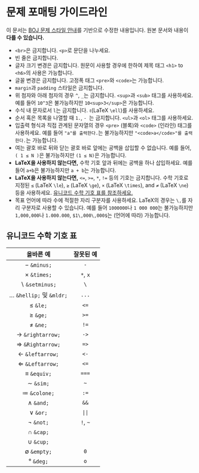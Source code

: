 # 문제 포매팅 가이드라인

이 문서는 [BOJ 문제 스타일 안내](https://stack.acmicpc.net/guide/problem)를 기반으로 수정한 내용입니다.
원본 문서와 내용이 **다를 수 있습니다.**

- `<br>`은 금지합니다. `<p>`로 문단을 나누세요.
- 빈 줄은 금지합니다.
- 글자 크기 변경은 금지합니다. 원문이 사용할 경우에 한하여 제목 태그 `<h1>` to `<h6>`의 사용은 가능합니다.
- 글꼴 변경은 금지합니다. 고정폭 태그 `<pre>`와 `<code>`는 가능합니다.
- `margin`과 `padding` 스타일은 금지합니다.
- 위 첨자와 아래 첨자의 경우 `^`, `_`는 금지합니다. `<sup>`과 `<sub>` 태그를 사용하세요. 예를 들어 `10^3`은 불가능하지만 `10<sup>3</sup>`은 가능합니다.
- 수식 내 문자로서 `l`는 금지합니다. `ℓ`(LaTeX `\ell`)를 사용하세요.
- 순서 혹은 목록을 나열할 때 `1.`, `- `는 금지합니다. `<ul>`과 `<ol>` 태그를 사용하세요.
- 입출력 형식과 직접 관계된 문자열의 경우 `<pre>` (블록)와 `<code>` (인라인) 태그를 사용하세요.
  예를 들어 `"a"를 출력한다.`는 불가능하지만 `"<code>a</code>"를 출력한다.`는 가능합니다.
- 여는 괄호 바로 뒤와 닫는 괄호 바로 앞에는 공백을 삽입할 수 없습니다. 예를 들어, `( 1 ≤ N )`은 불가능하지만 `(1 ≤ N)`은 가능합니다.
- **LaTeX을 사용하지 않는다면,** 수학 기호 앞과 뒤에는 공백을 하나 삽입하세요. 예를 들어 `a+b`은 불가능하지만 `a + b`는 가능합니다.
- **LaTeX을 사용하지 않는다면,** `<=`, `>=`, `*`, `!=` 등의 기호는 금지합니다.
  수학 기호로 지정된 `≤` (LaTeX `\le`), `≥` (LaTeX `\ge`), `×` (LaTeX `\times`), and `≠` (LaTeX `\ne`) 등을 사용하세요.
  [유니코드 수학 기호 표를 참조하세요.](#유니코드-수학-기호-표)
- 목표 언어에 따라 수에 적절한 자리 구분자를 사용하세요. LaTeX의 경우는 `\,`를 자리 구분자로 사용할 수 있습니다.
  예를 들어 `1000000`나 `1 000 000`는 불가능하지만 `1,000,000`나 `1.000.000`, `$1\,000\,000$`는 (언어에 따라) 가능합니다.

## 유니코드 수학 기호 표

|           올바른 예           | 잘못된 예 |
| :---------------------------: | :-------: |
|       &minus; `&minus;`       |    `-`    |
|       &times; `&times;`       | `*`, `x`  |
|    &setminus; `&setminus;`    |    `\`    |
| &mldr; `&hellip;` 및 `&mldr;` |   `...`   |
|          &le; `&le;`          |   `<=`    |
|          &ge; `&ge;`          |   `>=`    |
|          &ne; `&ne;`          |   `!=`    |
|  &rightarrow; `&rightarrow;`  |   `->`    |
|  &Rightarrow; `&Rightarrow;`  |   `=>`    |
|   &leftarrow; `&leftarrow;`   |   `<-`    |
|   &Leftarrow; `&Leftarrow;`   |   `<=`    |
|       &equiv; `&equiv;`       |   `===`   |
|         &sim; `&sim;`         |    `~`    |
|      &colone; `&colone;`      |   `:=`    |
|         &and; `&and;`         |   `&&`    |
|          &or; `&or;`          |  `\|\|`   |
|         &not; `&not;`         | `!`, `~`  |
|         &cap; `&cap;`         |           |
|         &cup; `&cup;`         |           |
|       &empty; `&empty;`       |    `0`    |
|         &deg; `&deg;`         |    `o`    |
